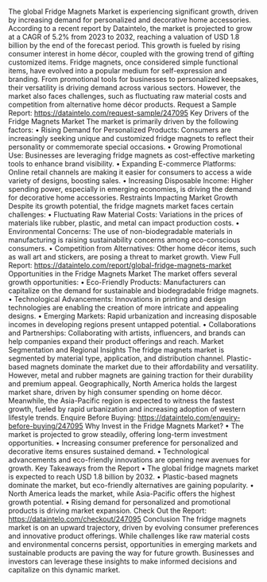 The global Fridge Magnets Market is experiencing significant growth, driven by increasing demand for personalized and decorative home accessories. According to a recent report by Dataintelo, the market is projected to grow at a CAGR of 5.2% from 2023 to 2032, reaching a valuation of USD 1.8 billion by the end of the forecast period. This growth is fueled by rising consumer interest in home décor, coupled with the growing trend of gifting customized items.
Fridge magnets, once considered simple functional items, have evolved into a popular medium for self-expression and branding. From promotional tools for businesses to personalized keepsakes, their versatility is driving demand across various sectors. However, the market also faces challenges, such as fluctuating raw material costs and competition from alternative home décor products.
Request a Sample Report: https://dataintelo.com/request-sample/247095
Key Drivers of the Fridge Magnets Market
The market is primarily driven by the following factors:
•	Rising Demand for Personalized Products: Consumers are increasingly seeking unique and customized fridge magnets to reflect their personality or commemorate special occasions.
•	Growing Promotional Use: Businesses are leveraging fridge magnets as cost-effective marketing tools to enhance brand visibility.
•	Expanding E-commerce Platforms: Online retail channels are making it easier for consumers to access a wide variety of designs, boosting sales.
•	Increasing Disposable Income: Higher spending power, especially in emerging economies, is driving the demand for decorative home accessories.
Restraints Impacting Market Growth
Despite its growth potential, the fridge magnets market faces certain challenges:
•	Fluctuating Raw Material Costs: Variations in the prices of materials like rubber, plastic, and metal can impact production costs.
•	Environmental Concerns: The use of non-biodegradable materials in manufacturing is raising sustainability concerns among eco-conscious consumers.
•	Competition from Alternatives: Other home décor items, such as wall art and stickers, are posing a threat to market growth.
View Full Report: https://dataintelo.com/report/global-fridge-magnets-market
Opportunities in the Fridge Magnets Market
The market offers several growth opportunities:
•	Eco-Friendly Products: Manufacturers can capitalize on the demand for sustainable and biodegradable fridge magnets.
•	Technological Advancements: Innovations in printing and design technologies are enabling the creation of more intricate and appealing designs.
•	Emerging Markets: Rapid urbanization and increasing disposable incomes in developing regions present untapped potential.
•	Collaborations and Partnerships: Collaborating with artists, influencers, and brands can help companies expand their product offerings and reach.
Market Segmentation and Regional Insights
The fridge magnets market is segmented by material type, application, and distribution channel. Plastic-based magnets dominate the market due to their affordability and versatility. However, metal and rubber magnets are gaining traction for their durability and premium appeal.
Geographically, North America holds the largest market share, driven by high consumer spending on home décor. Meanwhile, the Asia-Pacific region is expected to witness the fastest growth, fueled by rapid urbanization and increasing adoption of western lifestyle trends.
Enquire Before Buying: https://dataintelo.com/enquiry-before-buying/247095
Why Invest in the Fridge Magnets Market?
•	The market is projected to grow steadily, offering long-term investment opportunities.
•	Increasing consumer preference for personalized and decorative items ensures sustained demand.
•	Technological advancements and eco-friendly innovations are opening new avenues for growth.
Key Takeaways from the Report
•	The global fridge magnets market is expected to reach USD 1.8 billion by 2032.
•	Plastic-based magnets dominate the market, but eco-friendly alternatives are gaining popularity.
•	North America leads the market, while Asia-Pacific offers the highest growth potential.
•	Rising demand for personalized and promotional products is driving market expansion.
Check Out the Report: https://dataintelo.com/checkout/247095
Conclusion
The fridge magnets market is on an upward trajectory, driven by evolving consumer preferences and innovative product offerings. While challenges like raw material costs and environmental concerns persist, opportunities in emerging markets and sustainable products are paving the way for future growth. Businesses and investors can leverage these insights to make informed decisions and capitalize on this dynamic market.
